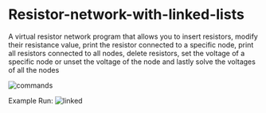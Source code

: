 # Resistor-network-with-linked-lists
A virtual resistor network program that allows you to insert resistors, modify their resistance value, print the resistor connected to a specific node, print all resistors connected to all nodes, delete resistors, set the voltage of a specific node or unset the voltage of the node and lastly solve the voltages of all the nodes

![commands](https://cloud.githubusercontent.com/assets/15402874/11307339/7845dad4-8f85-11e5-9676-9d4916ac073f.png)


Example Run:
![linked](https://cloud.githubusercontent.com/assets/15402874/11346218/91a11e7e-91e9-11e5-95fa-fec295dd333b.png)

